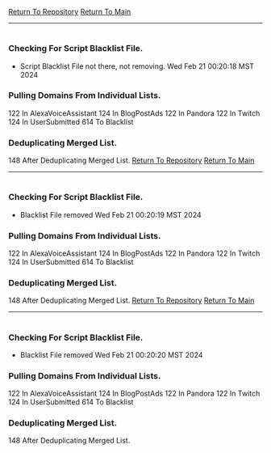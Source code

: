 [Return To Repository](https://github.com/DigitalWarrior/piholeparser/)
[Return To Main](https://github.com/DigitalWarrior/piholeparser/blob/master/RecentRunLogs/Mainlog.md)
____________________________________
# 
### Checking For Script Blacklist File.
* Script Blacklist File not there, not removing. Wed Feb 21 00:20:18 MST 2024
### Pulling Domains From Individual Lists.
122 In AlexaVoiceAssistant
124 In BlogPostAds
122 In Pandora
122 In Twitch
124 In UserSubmitted
614 To Blacklist
### Deduplicating Merged List.
148 After Deduplicating Merged List.
[Return To Repository](https://github.com/DigitalWarrior/piholeparser/)
[Return To Main](https://github.com/DigitalWarrior/piholeparser/blob/master/RecentRunLogs/Mainlog.md)
____________________________________
# 
### Checking For Script Blacklist File.
* Blacklist File removed Wed Feb 21 00:20:19 MST 2024
### Pulling Domains From Individual Lists.
122 In AlexaVoiceAssistant
124 In BlogPostAds
122 In Pandora
122 In Twitch
124 In UserSubmitted
614 To Blacklist
### Deduplicating Merged List.
148 After Deduplicating Merged List.
[Return To Repository](https://github.com/DigitalWarrior/piholeparser/)
[Return To Main](https://github.com/DigitalWarrior/piholeparser/blob/master/RecentRunLogs/Mainlog.md)
____________________________________
# 
### Checking For Script Blacklist File.
* Blacklist File removed Wed Feb 21 00:20:20 MST 2024
### Pulling Domains From Individual Lists.
122 In AlexaVoiceAssistant
124 In BlogPostAds
122 In Pandora
122 In Twitch
124 In UserSubmitted
614 To Blacklist
### Deduplicating Merged List.
148 After Deduplicating Merged List.
